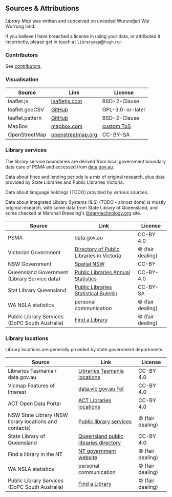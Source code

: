 ## Sources & Attributions

*Library Map* was written and conceived on unceded Wurundjeri Woi Wurrung land.

If you believe I have breached a license in using your data, or attributed it incorrectly, please get in touch at `librarymap`@`hugh`.`run`

### Contributors

See [contributors](contributors.txt).

### Visualisation

| Source  | Link  | License |
|---      |---    |      ---|
| leaflet.js | [leafletjs.com](https://leafletjs.com) | BSD-2-Clause |
| leaflet.geoCSV | [GitHub](https://github.com/joker-x/Leaflet.geoCSV) | GPL-3.0-or-later |
| leaflet.pattern | [GitHub](https://github.com/teastman/Leaflet.pattern) | BSD-2-Clause |
| MapBox | [mapbox.com](https://www.mapbox.com) | [custom ToS](https://www.mapbox.com/legal/tos/) |
| OpenStreetMap | [openstreetmap.org](https://www.openstreetmap.org) | CC-BY-SA |

### Library services

The library service boundaries are derived from local government boundary data care of PSMA and accessed from [data.gov.au](https://data.gov.au). 

Data about fines and lending periods is a mix of original research, plus data provided by State Libraries and Public Libraries Victoria.

Data about language holdings (TODO) provided by various sources.

Data about Integrated Library Systems (ILS) (TODO - almost done) is mostly original research, with some data from State Library of Queensland, and some checked at Marshall Breeding's [librarytechnology.org](http://librarytechnology.org) site.

| Source  | Link  | License |
|---      |---    |      ---|
| PSMA | [data.gov.au](https://data.gov.au) | CC-BY 4.0 |
| Victorian Government | [Directory of Public Libraries in Victoria](https://www.localgovernment.vic.gov.au/__data/assets/pdf_file/0032/393809/2019-Directory-of-Public-Library-Services-Victoria.pdf) | &copy; (fair dealing) |
| NSW Government | [Spatial NSW](https://portal.spatial.nsw.gov.au/portal/apps/sites/#/home/items/a5f3bc7668be403aa88cdf6d1f7668b9/data?geometry=113.107%2C-39.164%2C186.935%2C-26.273&page=48&where=buildingcomplextype%20%3E%3D%2011%20AND%20buildingcomplextype%20%3C%3D%2011) | CC-BY |
| Queensland Government (Library Service data) | [Public Libraries Annual Statistics](https://www.data.qld.gov.au/dataset/slq-qld-public-libraries-annual-statistics/resource/f10df735-4a8a-45d6-8db9-b2a1a4a4289d) | CC-BY-4.0 |
| Stat Library Queensland | [Public Libraries Statistical Bulletin](https://plconnect.slq.qld.gov.au/managing-my-library/statistics/queensland-public-libraries-statistical-bulletin) | CC-BY-SA |
| WA NSLA statistics | personal communication | &copy; (fair dealing) |
|Public Library Services (DoPC South Australia) |[Find a Library](https://www.libraries.sa.gov.au/client/en_AU/sapubliclibraries/?rm=LOCATE+A+LIBRA0%7C%7C%7C1%7C%7C%7C0%7C%7C%7Ctrue)| &copy; (fair dealing) |

### Library locations

Library locations are generally provided by state government departments.

| Source  | Link  | License |
|---      |---    |      ---|
| Libraries Tasmania / data.gov.au | [Libraries Tasmania locations](https://data.gov.au/dataset/ds-dga-409f7f64-35ef-4a70-8db1-dd737a6fabec/details?q=libraries) | CC-BY 4.0 |
| Vicmap Features of Interest | [data.vic.gov.au FoI](https://discover.data.vic.gov.au/dataset/vicmap-features-of-interest) | CC-BY 4.0 |
| ACT Open Data Portal | [ACT Libraries locations](https://www.data.act.gov.au/dataset/Library-Locations-Map/3nit-7kex) | CC-BY 4.0 |
| NSW State Library (NSW library locations and contacts) | [Public library services](https://www.sl.nsw.gov.au/public-library-services/about-public-library-services/find-public-library-nsw) | &copy; (fair dealing) |
| State Library of Queensland | [Queensland public libraries directory](https://www.data.qld.gov.au/dataset/public-libraries) | CC-BY 4.0 |
| Find a library in the NT | [NT government website](https://nt.gov.au/leisure/arts-culture-heritage/libraries-and-records/find-a-library-in-the-nt) | &copy; (fair dealing) |
| WA NSLA statistics | personal communication | &copy; (fair dealing) |
|Public Library Services (DoPC South Australia) |[Find a Library](https://www.libraries.sa.gov.au/client/en_AU/sapubliclibraries/?rm=LOCATE+A+LIBRA0%7C%7C%7C1%7C%7C%7C0%7C%7C%7Ctrue)| &copy; (fair dealing) |
